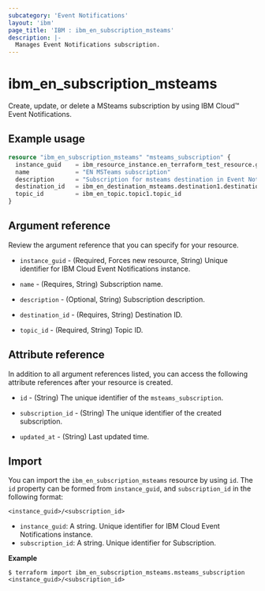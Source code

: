 ```yaml
---
subcategory: 'Event Notifications'
layout: 'ibm'
page_title: 'IBM : ibm_en_subscription_msteams'
description: |-
  Manages Event Notifications subscription.
---
```


# ibm_en_subscription_msteams

Create, update, or delete a MSteams subscription by using IBM Cloud™ Event Notifications.

## Example usage

```terraform
resource "ibm_en_subscription_msteams" "msteams_subscription" {
  instance_guid    = ibm_resource_instance.en_terraform_test_resource.guid
  name             = "EN MSTeams subscription"
  description      = "Subscription for msteams destination in Event Notifications"
  destination_id   = ibm_en_destination_msteams.destination1.destination_id
  topic_id         = ibm_en_topic.topic1.topic_id
}
```

## Argument reference

Review the argument reference that you can specify for your resource.

- `instance_guid` - (Required, Forces new resource, String) Unique identifier for IBM Cloud Event Notifications instance.

- `name` - (Requires, String) Subscription name.

- `description` - (Optional, String) Subscription description.

- `destination_id` - (Requires, String) Destination ID.

- `topic_id` - (Required, String) Topic ID.

## Attribute reference

In addition to all argument references listed, you can access the following attribute references after your resource is created.

- `id` - (String) The unique identifier of the `msteams_subscription`.

- `subscription_id` - (String) The unique identifier of the created subscription.

- `updated_at` - (String) Last updated time.

## Import

You can import the `ibm_en_subscription_msteams` resource by using `id`.
The `id` property can be formed from `instance_guid`, and `subscription_id` in the following format:

```
<instance_guid>/<subscription_id>
```

- `instance_guid`: A string. Unique identifier for IBM Cloud Event Notifications instance.
- `subscription_id`: A string. Unique identifier for Subscription.

**Example**

```
$ terraform import ibm_en_subscription_msteams.msteams_subscription <instance_guid>/<subscription_id>
```
